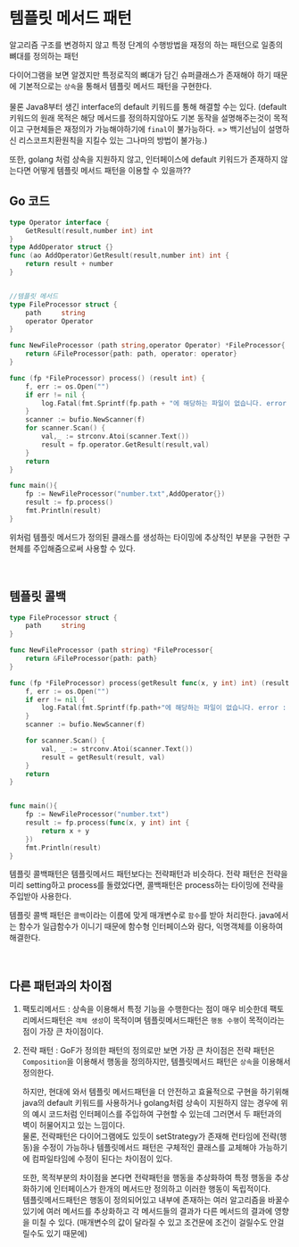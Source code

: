 # 템플릿 메서드 패턴
알고리즘 구조를 변경하지 않고 특정 단계의 수행방법을 재정의 하는 패턴으로 일종의 뼈대를 정의하는 패턴

다이어그램을 보면 알겠지만 특정로직의 뼈대가 담긴 슈퍼클래스가 존재해야 하기 때문에 기본적으로는 `상속`을 통해서 템플릿 메서드 패턴을 구현한다.  
<br>물론 Java8부터 생긴 interface의 default 키워드를 통해 해결할 수는 있다. (default 키워드의 원래 목적은 해당 메서드를 정의하지않아도 기본 동작을 설명해주는것이 목적이고 구현체들은 재정의가 가능해야하기에 `final`이 불가능하다. => 백기선님이 설명하신 리스코프치환원칙을 지킬수 있는 그나마의 방법이 불가능.)

또한, golang 처럼 상속을 지원하지 않고, 인터페이스에 default 키워드가 존재하지 않는다면 어떻게 템플릿 메서드 패턴을 이용할 수 있을까??

## Go 코드
```go
type Operator interface {
    GetResult(result,number int) int
}
type AddOperator struct {}
func (ao AddOperator)GetResult(result,number int) int {
    return result + number
}


//템플릿 메서드
type FileProcessor struct {
    path     string
    operator Operator
}

func NewFileProcessor (path string,operator Operator) *FileProcessor{
    return &FileProcessor{path: path, operator: operator}
}

func (fp *FileProcessor) process() (result int) {
    f, err := os.Open("")
	if err != nil {
		log.Fatal(fmt.Sprintf(fp.path + "에 해당하는 파일이 없습니다. error : %#v",err))
	}
	scanner := bufio.NewScanner(f)
	for scanner.Scan() {
		val,_ := strconv.Atoi(scanner.Text())
		result = fp.operator.GetResult(result,val)
	}
    return
}

func main(){
    fp := NewFileProcessor("number.txt",AddOperator{})
    result := fp.process()
    fmt.Println(result)
}
```

위처럼 템플릿 메서드가 정의된 클래스를 생성하는 타이밍에 추상적인 부분을 구현한 구현체를 주입해줌으로써 사용할 수 있다.


<br>

## 템플릿 콜백
```go
type FileProcessor struct {
    path     string
}

func NewFileProcessor (path string) *FileProcessor{
    return &FileProcessor{path: path}
}

func (fp *FileProcessor) process(getResult func(x, y int) int) (result int) {
	f, err := os.Open("")
	if err != nil {
		log.Fatal(fmt.Sprintf(fp.path+"에 해당하는 파일이 없습니다. error : %#v", err))
	}
	scanner := bufio.NewScanner(f)

	for scanner.Scan() {
		val, _ := strconv.Atoi(scanner.Text())
		result = getResult(result, val)
	}
	return 
}


func main(){
    fp := NewFileProcessor("number.txt")
    result := fp.process(func(x, y int) int {
		return x + y
	})
    fmt.Println(result)
}
```
템플릿 콜백패턴은 템플릿메서드 패턴보다는 전략패턴과 비슷하다. 전략 패턴은 전략을 미리 setting하고 process를 돌렸었다면, 콜백패턴은 process하는 타이밍에 전략을 주입받아 사용한다. 

템플릿 콜백 패턴은 `콜백`이라는 이름에 맞게 매개변수로 `함수`를 받아 처리한다. java에서는 함수가 일급함수가 이니기 때문에 함수형 인터페이스와 람다, 익명객체를 이용하여 해결한다.

<br>

## 다른 패턴과의 차이점
1. 팩토리메서드 : 상속을 이용해서 특정 기능을 수행한다는 점이 매우 비슷한데 팩토리메서드패턴은 `객체 생성`이 목적이며 템플릿메서드패턴은 `행동 수행`이 목적이라는 점이 가장 큰 차이점이다.
2. 전략 패턴 : GoF가 정의한 패턴의 정의로만 보면 가장 큰 차이점은 전략 패턴은 `Composition`을 이용해서 행동을 정의하지만, 템플릿메서드 패턴은 `상속`을 이용해서 정의한다.
    
    하지만, 현대에 와서 템플릿 메서드패턴을 더 안전하고 효율적으로 구현을 하기위해 java의 default 키워드를 사용하거나 golang처럼 상속이 지원하지 않는 경우에 위의 예시 코드처럼 인터페이스를 주입하여 구현할 수 있는데 그러면서 두 패턴과의 벽이 허물어지고 있는 느낌이다. 
    <br>물론, 전략패턴은 다이어그램에도 있듯이 setStrategy가 존재해 런타임에 전략(행동)을 수정이 가능하나 템플릿메서드 패턴은 구체적인 클래스를 교체해야 가능하기에 컴파일타임에 수정이 된다는 차이점이 있다.
    
    또한, 목적부분의 차이점을 본다면 전략패턴을 행동을 추상화하여 특정 행동을 추상화하기에 인터페이스가 한개의 메서드만 정의하고 이러한 행동이 독립적이다.
    <br>템플릿메서드패턴은 행동이 정의되어있고 내부에 존재하는 여러 알고리즘을 바꿀수 있기에 여러 메서드를 추상화하고 각 메서드들의 결과가 다른 메서드의 결과에 영향을 미칠 수 있다. (매개변수의 값이 달라질 수 있고 조건문에 조건이 걸릴수도 안걸릴수도 있기 때문에)

